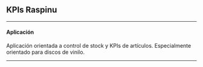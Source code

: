 ## KPIs Raspinu

---

#### Aplicación

Aplicación orientada a control de stock y KPIs de artículos. Especialmente orientado para discos de vinilo.

---